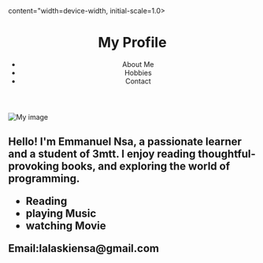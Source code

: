 <DOCTYPE html>
<html lang=”en">
<head>
  <meta charset="UTF-8">
  <meta name="viewport">
content="width=device-width, initial-scale=1.0>
</head>
<body>
<header>
<h1>My Profile</h1>
<nav>
<ul>
<li>About Me</li>
<li>Hobbies</li>
<li>Contact</li>
</ul>
</nav>
</header>
<img src="/Images/My image"
alt="My image">
<section id="bio">
<h2 Bio</h2>
<p>Hello! I'm Emmanuel Nsa, a passionate learner and a student of 3mtt. I enjoy reading thoughtful-provoking books, and exploring the world of programming.</p>
<section id="hobbies">
<hobbies>
<ul>
<li>Reading</li>
<li>playing Music</li>
<li>watching Movie</li>
<ul>
</hobbies>
</section>
<footer id="Contact">
<p>Email:lalaskiensa@gmail.com</p>
